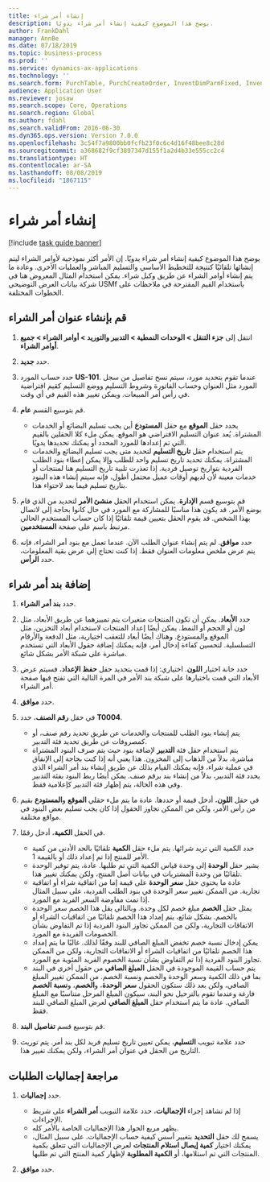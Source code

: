 ```yaml
---
title: إنشاء أمر شراء
description: يوضح هذا الموضوع كيفية إنشاء أمر شراء يدويًا.
author: FrankDahl
manager: AnnBe
ms.date: 07/18/2019
ms.topic: business-process
ms.prod: ''
ms.service: dynamics-ax-applications
ms.technology: ''
ms.search.form: PurchTable, PurchCreateOrder, InventDimParmFixed, InventItemIdLookupPurchase, InventProductDimensionLookup, PurchTotals
audience: Application User
ms.reviewer: josaw
ms.search.scope: Core, Operations
ms.search.region: Global
ms.author: fdahl
ms.search.validFrom: 2016-06-30
ms.dyn365.ops.version: Version 7.0.0
ms.openlocfilehash: 3c54f7a9800bb0fcfb23f0c6c4d16f48bee8c28d
ms.sourcegitcommit: a368682f9cf3897347d155f1a2d4b33e555cc2c4
ms.translationtype: HT
ms.contentlocale: ar-SA
ms.lasthandoff: 08/08/2019
ms.locfileid: "1867115"
---
```

# <a name="create-a-purchase-order"></a>إنشاء أمر شراء

[!include [task guide banner](../../includes/task-guide-banner.md)]

يوضح هذا الموضوع كيفية إنشاء أمر شراء يدويًا. إن الأمر أكثر نموذجية لأوامر الشراء ليتم إنشائها تلقائيًا كنتيجة للتخطيط الأساسي والتسليم المباشر والعمليات الأخرى. وعادة ما يتم إنشاء أوامر الشراء عن طريق وكيل شراء. يمكن استخدام المثال المعروض هنا في شركة بيانات العرض التوضيحي USMf باستخدام القيم المقترحة في ملاحظات على الخطوات المختلفة.


## <a name="create-the-purchase-order-header"></a>قم بإنشاء عنوان أمر الشراء
1. انتقل إلى **جزء التنقل > الوحدات النمطية > التدبير والتوريد > أوامر الشراء > جميع أوامر الشراء**.
2. حدد **جديد**.
3. حدد حساب المورد **US-101**. عندما تقوم بتحديد مورد، سيتم نسخ تفاصيل من سجل المورد مثل العنوان وحساب الفاتورة وشروط التسليم ووضع التسليم كقيم افتراضية في رأس أمر المبيعات‬. ويمكن تغيير هذه القيم في أي وقت.  
4. قم بتوسيع القسم **عام**.

    - يحدد حقل **الموقع** مع حقل **المستودع** أين يجب تسليم البضائع أو الخدمات المشتراة. يُعد عنوان التسليم الافتراضي هو الموقع. يمكن ملء كلا الحقلين بالقيم التي تم إعدادها للمورد المحدد أو يمكنك تحديدها يدويًا.  
    - يتم استخدام حقل **تاريخ التسليم** لتحديد متى يجب تسليم البضائع والخدمات المشتراة. يمكنك تحديد تاريخ تسليم واحد للطلب وإلا يمكن إعطاء بنود الطلب الفردية بتواريخ توصيل فردية. إذا تعذرت تلبية تاريخ التسليم هنا لمنتجات أو خدمات معينة لأن لديهم أوقات عميل محتمل أطول، فإنه سيتم إنشاء هذه البنود بتاريخ تسليم فيما بعد لاحتواء هذا.  

5. قم بتوسيع قسم **الإدارة**. يمكن استخدام الحقل **منشئ الأمر‬** لتحديد من الذي قام بوضع الأمر. قد يكون هذا مناسبًا للمشاركة مع المورد في حال كانوا بحاجة إلى لاتصال بهذا الشخص. قد يقوم الحقل بتعيين قيمة تلقائيًا إذا كان حساب المستخدم الحالي مرتبط باسم على صفحة **المستخدمين**.  
6. حدد **موافق**. لم يتم إنشاء عنوان الطلب الآن. عندما تعمل مع بنود أمر الشراء، فإنه يتم عرض ملخص معلومات العنوان فقط. إذا كنت تحتاج إلى عرض بقية المعلومات، حدد **الرأس**.  

## <a name="add-a-purchase-order-line"></a>إضافة بند أمر شراء
1. حدد **بند أمر الشراء**.
2. حدد **الأبعاد**. يمكن أن تكون المنتجات متغيرات يتم تمييزهما عن طريق الأبعاد، مثل لون أو الحجم أو النمط. يمكن أيضًا إعداد المنتجات لاستخدام أبعاد التخزين، مثل الموقع والمستودع. وهناك أيضًا أبعاد للتعقب اختيارية، مثل الدفعة والأرقام التسلسلية. لتحسين كفاءة إدخال أمر، فإنه يمكنك إضافة حقول الأبعاد التي تستخدم مباشرة على شبكة الأمر بشكل شائع.  
3. حدد خانة اختيار **اللون**. اختياري: إذا قمت بتحديد حقل **حفظ الإعداد**، فسيتم عرض الأبعاد التي قمت باختيارها على شبكة بند الأمر في المرة التالية التي تفتح فيها صفحة أمر الشراء.  
4. حدد **موافق**.
5. في حقل **رقم الصنف**، حدد **T0004**.

    - يتم إنشاء بنود الطلب للمنتجات والخدمات عن طريق تحديد رقم صنف، أو كمصروفات عن طريق تحديد فئة التدبير. 
    - يتم استخدام حقل فئة **التدبير** لإضافة بنود حيث يتم صرف البنود المشتراة مباشرة، بدلاً من الذهاب إلى المخزون. هذا يعني أنه إذا كنت بحاجة إلى الإنفاق في عملية شراء، فإنه يمكنك القيام بذلك عن طريق إنشاء بند أمر الشراء الذي يحدد فئة التدبير، بدلاً من إنشاء بند برقم صنف. يمكن أيضًا ربط البنود بفئة التدبير وفي هذه الحالة، يتم إظهار فئة التدبير كإعلامية فقط.  

6. في حقل **اللون**، أدخل قيمة أو حددها. عادة ما يتم ملء حقلي **الموقع** و**المستودع** بقيم من رأس الأمر، ولكن من الممكن تجاوز الحقول إذا كان يجب تسليم بعض البنود في مواقع مختلفة.  
7. في الحقل **الكمية**، أدخل رقمًا.

    - حدد الكمية التي تريد شرائها. يتم ملء حقل **الكمية** تلقائيًا بالحد الأدنى من كمية الأمر للمنتج إذا تم إعداد ذلك أو بالقيمة 1.  
    - يشير حقل **الوحدة** إلى وحدة قياس الكمية التي تم طلبها. عادة، يتم توفير الوحدة تلقائيًا من وحدة المشتريات في بيانات أصل المنتج، ولكن يمكنك تغيير هذا.  
    - عادة ما يحتوي حقل **سعر الوحدة** على قيمة إما من اتفاقية شراء أو اتفاقية تجارية. من الممكن تغيير سعر الوحدة في بنود الطلب الفردية، على سبيل المثال إذا تمت مفاوضة السعر الفريد مع المورد.  
    - يمثل حقل **الخصم** مبلغ خصم لكل وحدة. وبالتالي يقل هذا الخصم سعر الوحدة بالخصم. بشكل شائع، يتم إمداد هذا الخصم تلقائيًا من اتفاقيات الشراء أو الاتفاقات التجارية، ولكن من الممكن تجاوز البنود الفردية إذا تم التفاوض بشأن الخصومات الفريدة مع المورد.  
    - يمكن إدخال نسبة خصم تخفض المبلغ الصافي للبند وفقًا لذلك. غالبًا ما يتم إمداد هذا الخصم تلقائيًا من اتفاقيات الشراء أو الاتفاقات التجارية، ولكن من الممكن تجاوز البنود الفردية إذا تم التفاوض بشأن نسبة الخصوم الفريد المئوية مع المورد.  
    - يتم حساب القيمة الموجودة في الحقل **المبلغ الصافي** من حقول أخرى في البند بما في ذلك الكمية وسعر الوحدة والخصم ونسبة الخصم. من الممكن تغيير المبلغ الصافي، ولكن بعد ذلك ستكون الحقول **سعر الوحدة**، و**الخصم**، و**نسبة الخصم** فارغة وعندما تقوم بالترحيل نحو البند، سيكون المبلغ المرحل متناسبًا مع المبلغ الصافي. عادة ما يتم استخدام حقل **المبلغ الصافي** لعرض المبلغ الصافي للبند فقط.  

8. قم بتوسيع قسم **تفاصيل البند**.
9. حدد علامة تبويب **التسليم**، يمكن تعيين تاريخ تسليم فريد لكل بند أمر. يتم توريث التاريخ من الحقل في عنوان أمر الشراء، ولكن يمكنك تغيير هذا.  

## <a name="review-order-totals"></a>مراجعة إجماليات الطلبات
1. حدد **إجماليات**.

    - إذا لم تشاهد إجراء **الإجماليات‬**، حدد علامة التبويب **أمر الشراء** على شريط الإجراءات.  
    - يظهر مربع الحوار هذا الإجماليات الخاصة بالأمر كله.  
    - يسمح لك حقل **التحديد** بتغيير أسس كيفية حساب الإجماليات. على سبيل المثال، يمكنك اختيار **كمية إيصال استلام المنتجات** لعرض الإجماليات التي تتعلق بكمية المنتجات التي تم استلامها، أو **الكمية المطلوبة** لإظهار كمية المنتج التي تم طلبها.  

2. حدد **موافق**.

